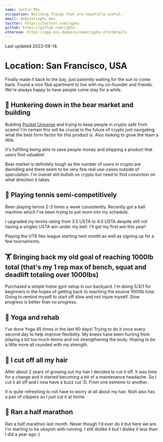 ```yaml
---
name: Justin Phu
occupation: Building things that are hopefully useful.
email: me@justinphu.dev
twitter: https://twitter.com/jqphu
github: https://github.com/jqphu
ethereum: https://app.ens.domains/name/jqphu.eth/details
---
```


Last updated 2023-08-14.

# Location: San Francisco, USA

Finally made it back to the bay, just patiently waiting for the sun to come back.
Found a nice 5bd apartment to live with my co-founder and friends. We're always happy to have people come stay for a while.

## 🔨 Hunkering down in the bear market and building
Building [Pocket Universe](https://pocketuniverse.app) and trying to keep people in crypto safe from scams! I'm certain this will be crucial in the future of crypto just navigating what the best form factor for this product is. Also looking to grow the team a little.

It's fulfilling being able to save people money and shipping a product that users find valuable!

Bear market is definitely tough as the number of users in crypto are dwindling and there seem to be very few real use-cases outside of speculation. I'm overall still bullish on crypto but need to find conviction on what direction it takes.

## 🎾 Playing tennis semi-competitively

Been playing tennis 2-3 times a week consistently. Recently got a ball machine which I've been trying to put more into my schedule.

I upgraded my tennis rating from 3.5 USTA to 4.0 USTA despite still not having a singles USTA win under my belt. I'll get my first win this year!

Playing the UTR flex league starting next month as well as signing up for a few tournaments.

## 🏋️ Bringing back my old goal of reaching 1000lb total (that's my 1 rep max of bench, squat and deadlift totaling over 1000lbs)

Purchased a simple home gym setup in our backyard. I'm doing 5/3/1 for beginners in the hopes of getting back to reaching the elusive 1000lb total. Going to remind myself to start off slow and not injure myself. Slow progress is better than no progress.

## 🧘 Yoga and rehab

I've done Yoga 45 times in the last 60 days! Trying to do it once every second day to help improve flexibility. My knees have been hurting from playing a bit too much tennis and not strengthening the body. Hoping to be a little more all rounded with my strength.

## 💇 I cut off all my hair 

After about 2 years of growing out my hair I decided to cut it off. It was time for a change and it started becoming a bit of a maintenance headache.
So I cut it all off and I now have a buzz cut :D. From one extreme to another.

It is quite refreshing to not have to worry at all about my hair. Nish also has a pair of clippers so I just cut it at home.


## 🏃 Ran a half marathon

Ran a half marathon last month. Never though I'd ever do it but here we are. I'm starting to be okayish with running. I still dislike it but I dislike it less than I did a year ago :)
